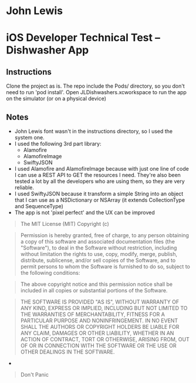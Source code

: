 John Lewis
==========
iOS Developer Technical Test – Dishwasher App
=============================================

Instructions
-------

Clone the project as is. The repo include the Pods/ directory, so you don't need to run 'pod install'.
Open JLDishwashers.xcworkspace to run the app on the simulator (or on a physical device)

Notes
-----
- John Lewis font wasn't in the instructions directory, so I used the system one.
- I used the following 3rd part library:
  - Alamofire
  - AlamofireImage
  - SwiftyJSON
- I used Alamofire and AlamofireImage because with just one line of code I can use a REST API to GET the resources I need. They're also been tested a lot by all the developers who are using them, so they are very reliable.
- I used SwiftyJSON because it transform a simple String into an object that I can use as a NSDictionary or NSArray (it extends CollectionType and SequenceType)
- The app is not 'pixel perfect' and the UX can be improved

>The MIT License (MIT)
Copyright (c) <year> <copyright holders>

>Permission is hereby granted, free of charge, to any person obtaining a copy of this software and associated documentation files (the "Software"), to deal in the Software without restriction, including without limitation the rights to use, copy, modify, merge, publish, distribute, sublicense, and/or sell copies of the Software, and to permit persons to whom the Software is furnished to do so, subject to the following conditions:

>The above copyright notice and this permission notice shall be included in all copies or substantial portions of the Software.

>THE SOFTWARE IS PROVIDED "AS IS", WITHOUT WARRANTY OF ANY KIND, EXPRESS OR IMPLIED, INCLUDING BUT NOT LIMITED TO THE WARRANTIES OF MERCHANTABILITY, FITNESS FOR A PARTICULAR PURPOSE AND NONINFRINGEMENT. IN NO EVENT SHALL THE AUTHORS OR COPYRIGHT HOLDERS BE LIABLE FOR ANY CLAIM, DAMAGES OR OTHER LIABILITY, WHETHER IN AN ACTION OF CONTRACT, TORT OR OTHERWISE, ARISING FROM, OUT OF OR IN CONNECTION WITH THE SOFTWARE OR THE USE OR OTHER DEALINGS IN THE SOFTWARE.

-

>Don't Panic
